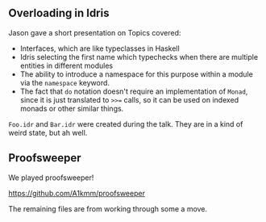 ## Overloading in Idris

Jason gave a short presentation on
Topics covered:

- Interfaces, which are like typeclasses in Haskell
- Idris selecting the first name which typechecks when there are multiple
  entities in different modules
- The ability to introduce a namespace for this purpose within a module via
  the `namespace` keyword.
- The fact that `do` notation doesn't require an implementation of `Monad`,
  since it is just translated to `>>=` calls, so it can be used on indexed
  monads or other similar things.

`Foo.idr` and `Bar.idr` were created during the talk.  They are in a kind of
weird state, but ah well.

## Proofsweeper

We played proofsweeper!

https://github.com/A1kmm/proofsweeper

The remaining files are from working through some a move.
